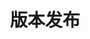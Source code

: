 ---
layout: posts_by_category
categories: newVersion
title: 版本发布
permalink: /category/newVersion
---